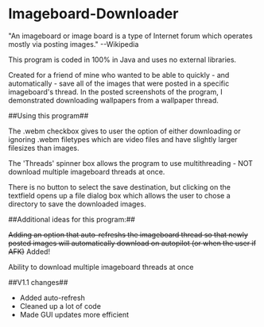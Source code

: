 Imageboard-Downloader
=====================
"An imageboard or image board is a type of Internet forum which operates mostly via posting images." --Wikipedia

This program is coded in 100% in Java and uses no external libraries.

Created for a friend of mine who wanted to be able to quickly - and automatically - save all of the images that were posted in a specific imageboard's thread. In the posted screenshots of the program, I demonstrated downloading wallpapers from a wallpaper thread.


##Using this program##

The .webm checkbox gives to user the option of either downloading or ignoring .webm filetypes which are video files and have slightly larger filesizes than images.

The 'Threads' spinner box allows the program to use multithreading - NOT download multiple imageboard threads at once.

There is no button to select the save destination, but clicking on the textfield opens up a file dialog box which allows the user to chose a directory to save the downloaded images.



##Additional ideas for this program:##

<s>Adding an option that auto-refreshs the imageboard thread so that newly posted images will automatically download on autopilot (or when the user if AFK)</s> Added!

Ability to download multiple imageboard threads at once

##V1.1 changes##
<ul>
<li>Added auto-refresh</li>
<li>Cleaned up a lot of code</li>
<li>Made GUI updates more efficient</li>
</ul>
